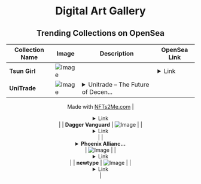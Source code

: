 <div align="center">

# Digital Art Gallery

## Trending Collections on OpenSea

| Collection Name                       | Image                                                                                     | Description                       | OpenSea Link                                                                                          |
|---------------------------------------|-------------------------------------------------------------------------------------------|-----------------------------------|--------------------------------------------------------------------------------------------------------|
| **Tsun Girl** | ![Image](https://i.seadn.io/s/raw/files/c4b40d26c9229e0acb89e5541c9c78b0.png?w=500&auto=format?w=200&auto=format) |  | <details><summary>Link</summary>[Tsun Girl](https://opensea.io/collection/tsun-girl-1)</details> |
| **UniTrade** | ![Image](https://i.seadn.io/s/raw/files/f4b9455a5d2fa9d969c1f548db60336a.png?w=500&auto=format?w=200&auto=format) | <details><summary>Unitrade – The Future of Decen...</summary>Unitrade – The Future of Decentralized Trading

Made with [NFTs2Me.com](https://nfts2me.com/)</details> | <details><summary>Link</summary>[UniTrade](https://opensea.io/collection/unitrade-1)</details> |
| **Dagger Vanguard** | ![Image](https://i.seadn.io/s/raw/files/46ff73998fc16285f95caab8c13f7c56.jpg?w=500&auto=format?w=200&auto=format) |  | <details><summary>Link</summary>[Dagger Vanguard](https://opensea.io/collection/dagger-vanguard-7)</details> |
| **<details><summary>Phoenix Allianc...</summary>Phoenix Alliance</details>** | ![Image](https://i.seadn.io/s/raw/files/52ae4dff11fc91bb43359f1aef972c53.jpg?w=500&auto=format?w=200&auto=format) |  | <details><summary>Link</summary>[Phoenix Alliance](https://opensea.io/collection/phoenix-alliance-3)</details> |
| **newtype** | ![Image](https://i.seadn.io/s/raw/files/08bdb75c2e41828312905fe172fb93d2.jpg?w=500&auto=format?w=200&auto=format) |  | <details><summary>Link</summary>[newtype](https://opensea.io/collection/newtype-1)</details> |

</div>
